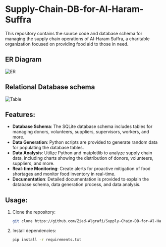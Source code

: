 # Supply-Chain-DB-for-Al-Haram-Suffra

This repository contains the source code and database schema for managing the supply chain operations of Al-Haram Suffra, a charitable organization focused on providing food aid to those in need.

## ER Diagram

![ER](https://github.com/Ziad-Algrafi/Supply-Chain-DB-for-Al-Haram-Suffra/assets/117011801/2759be37-5abb-4c0e-93ae-57db927b4b65)

## Relational Database schema

![Table](https://github.com/Ziad-Algrafi/Supply-Chain-DB-for-Al-Haram-Suffra/assets/117011801/30e9d9c2-ce3c-4500-a57f-b7b092930c46)



## Features:

- **Database Schema**: The SQLite database schema includes tables for managing donors, volunteers, suppliers, supervisors, workers, and more.
- **Data Generation**: Python scripts are provided to generate random data for populating the database tables.
- **Data Analysis**: Utilize Python and matplotlib to analyze supply chain data, including charts showing the distribution of donors, volunteers, suppliers, and more.
- **Real-time Monitoring**: Create alerts for proactive mitigation of food shortages and monitor food inventory in real-time.
- **Documentation**: Detailed documentation is provided to explain the database schema, data generation process, and data analysis.

## Usage:

1. Clone the repository:
   ```bash
   git clone https://github.com/Ziad-Algrafi/Supply-Chain-DB-for-Al-Haram-Suffra.git
2. Install dependencies:
   ```bash
   pip install -r requirements.txt
